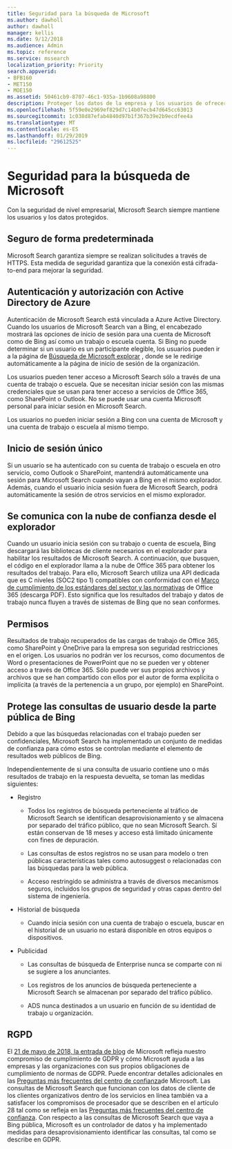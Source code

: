 ```yaml
---
title: Seguridad para la búsqueda de Microsoft
ms.author: dawholl
author: dawholl
manager: kellis
ms.date: 9/12/2018
ms.audience: Admin
ms.topic: reference
ms.service: mssearch
localization_priority: Priority
search.appverid:
- BFB160
- MET150
- MOE150
ms.assetid: 50461cb9-8707-46c1-935a-1b9608a98800
description: Proteger los datos de la empresa y los usuarios de ofrecer información a los usuarios autorizados con Microsoft Search
ms.openlocfilehash: 5f59e0e2969ef829d7c14b07ecb47d645cc63013
ms.sourcegitcommit: 1c038d87efab4840d97b1f367b39e2b9ecdfee4a
ms.translationtype: MT
ms.contentlocale: es-ES
ms.lasthandoff: 01/29/2019
ms.locfileid: "29612525"
---
```

# <a name="security-for-microsoft-search"></a>Seguridad para la búsqueda de Microsoft

Con la seguridad de nivel empresarial, Microsoft Search siempre mantiene los usuarios y los datos protegidos.
  
## <a name="secure-by-default"></a>Seguro de forma predeterminada

Microsoft Search garantiza siempre se realizan solicitudes a través de HTTPS. Esta medida de seguridad garantiza que la conexión está cifrada-to-end para mejorar la seguridad.
  
## <a name="authentication-and-authorization-with-azure-active-directory"></a>Autenticación y autorización con Active Directory de Azure

Autenticación de Microsoft Search está vinculada a Azure Active Directory. Cuando los usuarios de Microsoft Search van a Bing, el encabezado mostrará las opciones de inicio de sesión para una cuenta de Microsoft como de Bing así como un trabajo o escuela cuenta. Si Bing no puede determinar si un usuario es un participante elegible, los usuarios pueden ir a la página de [Búsqueda de Microsoft explorar](https://www.bing.com/business/explore) , donde se le redirige automáticamente a la página de inicio de sesión de la organización. 
  
Los usuarios pueden tener acceso a Microsoft Search sólo a través de una cuenta de trabajo o escuela. Que se necesitan iniciar sesión con las mismas credenciales que se usan para tener acceso a servicios de Office 365, como SharePoint o Outlook. No se puede usar una cuenta Microsoft personal para iniciar sesión en Microsoft Search.
  
Los usuarios no pueden iniciar sesión a Bing con una cuenta de Microsoft y una cuenta de trabajo o escuela al mismo tiempo.
  
## <a name="single-sign-on"></a>Inicio de sesión único

Si un usuario se ha autenticado con su cuenta de trabajo o escuela en otro servicio, como Outlook o SharePoint, mantendrá automáticamente una sesión para Microsoft Search cuando vayan a Bing en el mismo explorador. Además, cuando el usuario inicia sesión fuera de Microsoft Search, podrá automáticamente la sesión de otros servicios en el mismo explorador.
  
## <a name="communicates-with-the-trusted-cloud-from-the-browser"></a>Se comunica con la nube de confianza desde el explorador

Cuando un usuario inicia sesión con su trabajo o cuenta de escuela, Bing descargará las bibliotecas de cliente necesarios en el explorador para habilitar los resultados de Microsoft Search. A continuación, que busquen, el código en el explorador llama a la nube de Office 365 para obtener los resultados del trabajo. Para ello, Microsoft Search utiliza una API dedicada que es C niveles (SOC2 tipo 1) compatibles con conformidad con el [Marco de cumplimiento de los estándares del sector y las normativas](https://download.microsoft.com/download/B/2/7/B27B3EF3-8849-4C18-8BA4-5AD755728620/Compliance%20Framework_customer%20guidance.pdf) de Office 365 (descarga PDF). Esto significa que los resultados del trabajo y datos de trabajo nunca fluyen a través de sistemas de Bing que no sean conformes. 
  
## <a name="permissions"></a>Permisos

Resultados de trabajo recuperados de las cargas de trabajo de Office 365, como SharePoint y OneDrive para la empresa son seguridad restricciones en el origen. Los usuarios no podrán ver los recursos, como documentos de Word o presentaciones de PowerPoint que no se pueden ver y obtener acceso a través de Office 365. Sólo puede ver sus propios archivos y archivos que se han compartido con ellos por el autor de forma explícita o implícita (a través de la pertenencia a un grupo, por ejemplo) en SharePoint.
  
## <a name="protects-user-queries-from-the-public-portion-of-bing"></a>Protege las consultas de usuario desde la parte pública de Bing

Debido a que las búsquedas relacionadas con el trabajo pueden ser confidenciales, Microsoft Search ha implementado un conjunto de medidas de confianza para cómo estos se controlan mediante el elemento de resultados web públicos de Bing.
  
Independientemente de si una consulta de usuario contiene uno o más resultados de trabajo en la respuesta devuelta, se toman las medidas siguientes:
  
- Registro
    
  - Todos los registros de búsqueda perteneciente al tráfico de Microsoft Search se identifican desaprovisionamiento y se almacena por separado del tráfico público, que no sean Microsoft Search. Sí están conservan de 18 meses y acceso está limitado únicamente con fines de depuración.
    
  - Las consultas de estos registros no se usan para modelo o tren públicas características tales como autosuggest o relacionadas con las búsquedas para la web pública.
    
  - Acceso restringido se administra a través de diversos mecanismos seguros, incluidos los grupos de seguridad y otras capas dentro del sistema de ingeniería.
    
- Historial de búsqueda
    
  - Cuando inicia sesión con una cuenta de trabajo o escuela, buscar en el historial de un usuario no estará disponible en otros equipos o dispositivos.
    
- Publicidad
    
  - Las consultas de búsqueda de Enterprise nunca se comparte con ni se sugiere a los anunciantes.
    
  - Los registros de los anuncios de búsqueda perteneciente a Microsoft Search se almacenan por separado del tráfico público.
    
  - ADS nunca destinados a un usuario en función de su identidad de trabajo u organización.
    
## <a name="gdpr"></a>RGPD

El [21 de mayo de 2018, la entrada de blog](https://blogs.microsoft.com/on-the-issues/2018/05/21/microsofts-commitment-to-gdpr-privacy-and-putting-customers-in-control-of-their-own-data/) de Microsoft refleja nuestro compromiso de cumplimiento de GDPR y cómo Microsoft ayuda a las empresas y las organizaciones con sus propios obligaciones de cumplimiento de normas de GDPR. Puede encontrar detalles adicionales en las [Preguntas más frecuentes del centro de confianza](https://www.microsoft.com/en-us/trustcenter/privacy/gdpr/gdpr-faqs)de Microsoft. Las consultas de Microsoft Search que funcionan con los datos de cliente de los clientes organizativos dentro de los servicios en línea también va a satisfacer los compromisos de procesador que se describen en el artículo 28 tal como se refleja en las [Preguntas más frecuentes del centro de confianza](https://www.microsoft.com/en-us/trustcenter/privacy/gdpr/gdpr-faqs). Con respecto a las consultas de Microsoft Search que vaya a Bing pública, Microsoft es un controlador de datos y ha implementado medidas para desaprovisionamiento identificar las consultas, tal como se describe en GDPR.



